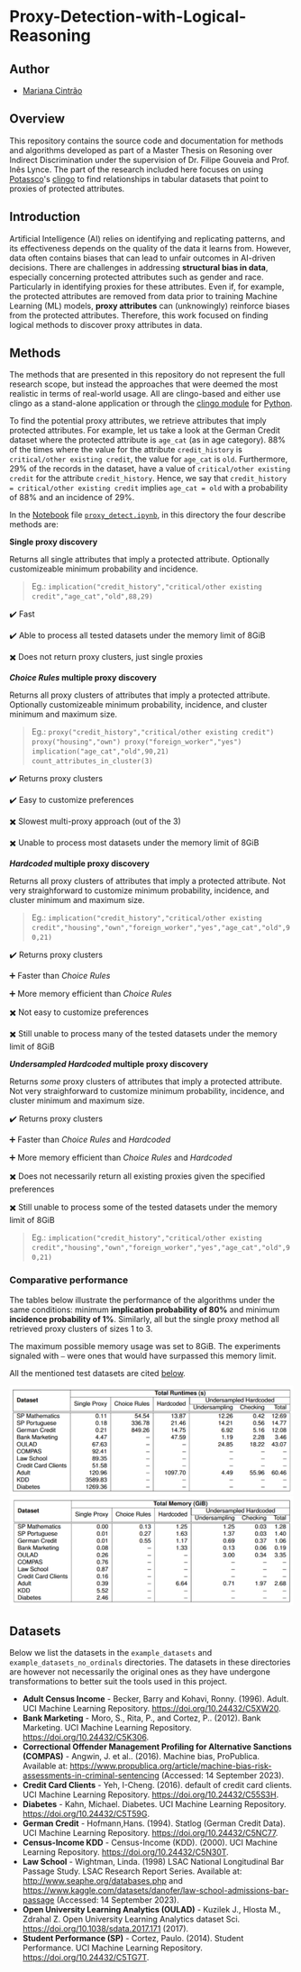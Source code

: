 # Proxy-Detection-with-Logical-Reasoning

## Author

- [Mariana Cintrão](https://github.com/marianacintrao)

## Overview

This repository contains the source code and documentation for methods and algorithms developed as part of a Master Thesis on Resoning over Indirect Discrimination under the supervision of Dr. Filipe Gouveia and Prof. Inês Lynce. The part of the research included here focuses on using [Potassco](https://potassco.org/)'s [clingo](https://potassco.org/clingo/) to find relationships in tabular datasets that point to proxies of protected attributes. 

## Introduction

Artificial Intelligence (AI) relies on identifying and replicating patterns, and its effectiveness depends on the quality of the data it learns from. However, data often contains biases that can lead to unfair outcomes in AI-driven decisions.
There are challenges in addressing **structural bias in data**, especially concerning protected attributes such as gender and race. Particularly in identifying proxies for these attributes. Even if, for example, the protected attributes are removed from data prior to training Machine Learning (ML) models, **proxy attributes** can (unknowingly) reinforce biases from the protected attributes. Therefore, this work focused on finding logical methods to discover proxy attributes in data.

## Methods

The methods that are presented in this repository do not represent the full research scope, but instead the approaches that were deemed the most realistic in terms of real-world usage. All are clingo-based and either use clingo as a stand-alone application or through the [clingo module](https://potassco.org/clingo/python-api/5.4/) for [Python](https://www.python.org/).

To find the potential proxy attributes, we retrieve attributes that imply protected attributes.
For example, let us take a look at the German Credit dataset where the protected attribute is `age_cat` (as in age category). 
88% of the times where the value for the attribute `credit_history` is `critical/other existing credit`, the value for `age_cat` is `old`. Furthermore, 29% of the records in the dataset, have a value of `critical/other existing credit` for the attribute `credit_history`. Hence, we say that `credit_history = critical/other existing credit` implies `age_cat = old` with a probability of 88% and an incidence of 29%.

In the [Notebook](https://jupyter.org/) file [`proxy_detect.ipynb`](https://github.com/marianacintrao/Proxy-Detection-with-Logical-Reasoning/blob/main/proxy_detect.ipynb), in this directory the four describe methods are:

**Single proxy discovery**

Returns all single attributes that imply a protected attribute.
Optionally customizeable minimum probability and incidence.

> Eg.: `implication("credit_history","critical/other existing credit","age_cat","old",88,29)`

✔️ Fast

✔️ Able to process all tested datasets under the memory limit of 8GiB

✖️ Does not return proxy clusters, just single proxies

**_Choice Rules_ multiple proxy discovery**

Returns all proxy clusters of attributes that imply a protected attribute.
Optionally customizeable minimum probability, incidence, and cluster minimum and maximum size.

> Eg.: `proxy("credit_history","critical/other existing credit") proxy("housing","own") proxy("foreign_worker","yes") implication("age_cat","old",90,21) count_attributes_in_cluster(3)`

✔️ Returns proxy clusters

✔️ Easy to customize preferences

✖️ Slowest multi-proxy approach (out of the 3)

✖️ Unable to process most datasets under the memory limit of 8GiB

**_Hardcoded_ multiple proxy discovery**

Returns all proxy clusters of attributes that imply a protected attribute. Not very straighforward to customize minimum probability, incidence, and cluster minimum and maximum size.

> Eg.: `implication("credit_history","critical/other existing credit","housing","own","foreign_worker","yes","age_cat","old",90,21)`

✔️ Returns proxy clusters

➕ Faster than _Choice Rules_ 

➕ More memory efficient than _Choice Rules_ 

✖️ Not easy to customize preferences

✖️ Still unable to process many of the tested datasets under the memory limit of 8GiB

**_Undersampled Hardcoded_ multiple proxy discovery**

Returns _some_ proxy clusters of attributes that imply a protected attribute. Not very straighforward to customize minimum probability, incidence, and cluster minimum and maximum size.

✔️ Returns proxy clusters

➕ Faster than _Choice Rules_ and _Hardcoded_

➕ More memory efficient than _Choice Rules_ and _Hardcoded_

✖️ Does not necessarily return all existing proxies given the specified preferences

✖️ Still unable to process some of the tested datasets under the memory limit of 8GiB

> Eg.: `implication("credit_history","critical/other existing credit","housing","own","foreign_worker","yes","age_cat","old",90,21)`

### Comparative performance

The tables below illustrate the performance of the algorithms under the same conditions: minimum **implication probability of 80%** and minimum **incidence probability of 1%**. Similarly, all but the single proxy method all retrieved proxy clusters of sizes 1 to 3. 

The maximum possible memory usage was set to 8GiB. The experiments signaled with `–` were ones that would have surpassed this memory limit.

All the mentioned test datasets are cited [below](#datasets).

![Time performance](./images/time.png)
![Memory performance](./images/memory.png)



## Datasets<a name="datasets"></a>

Below we list the datasets in the `example_datasets` and `example_datasets_no_ordinals` directories. The datasets in these directories are however not necessarily the original ones as they have undergone transformations to better suit the tools used in this project.


* **Adult Census Income** - Becker, Barry and Kohavi, Ronny. (1996). Adult. UCI Machine Learning Repository. https://doi.org/10.24432/C5XW20.
* **Bank Marketing** - Moro, S., Rita, P., and Cortez, P.. (2012). Bank Marketing. UCI Machine Learning Repository. https://doi.org/10.24432/C5K306.
* **Correctional Offender Management Profiling for Alternative Sanctions (COMPAS)** - Angwin, J. et al.. (2016). Machine bias, ProPublica. Available at: https://www.propublica.org/article/machine-bias-risk-assessments-in-criminal-sentencing (Accessed: 14 September 2023). 
* **Credit Card Clients** - Yeh, I-Cheng. (2016). default of credit card clients. UCI Machine Learning Repository. https://doi.org/10.24432/C55S3H.
* **Diabetes** - Kahn, Michael. Diabetes. UCI Machine Learning Repository. https://doi.org/10.24432/C5T59G.
* **German Credit** - Hofmann,Hans. (1994). Statlog (German Credit Data). UCI Machine Learning Repository. https://doi.org/10.24432/C5NC77.
* **Census-Income KDD** - Census-Income (KDD). (2000). UCI Machine Learning Repository. https://doi.org/10.24432/C5N30T.
* **Law School** - Wightman, Linda. (1998) LSAC National Longitudinal Bar Passage Study. LSAC Research Report Series. Available at: http://www.seaphe.org/databases.php and https://www.kaggle.com/datasets/danofer/law-school-admissions-bar-passage (Accessed: 14 September 2023). 
* **Open University Learning Analytics (OULAD)** - Kuzilek J., Hlosta M., Zdrahal Z. Open University Learning Analytics dataset Sci. https://doi.org/10.1038/sdata.2017.171 (2017). 
* **Student Performance (SP)** - Cortez, Paulo. (2014). Student Performance. UCI Machine Learning Repository. https://doi.org/10.24432/C5TG7T.
